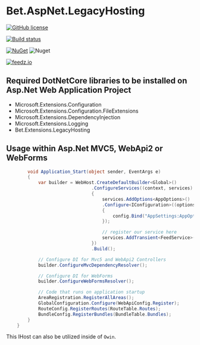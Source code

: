 ﻿# Bet.AspNet.LegacyHosting

[![GitHub license](https://img.shields.io/badge/license-MIT-blue.svg?style=flat-square)](https://raw.githubusercontent.com/kdcllc/Bet.Extensions.Legacy/master/LICENSE)

[![Build status](https://ci.appveyor.com/api/projects/status/fib71kajo91ygfrp?svg=true)](https://ci.appveyor.com/project/kdcllc/bet-extensions-legacy)

[![NuGet](https://img.shields.io/nuget/v/Bet.AspNet.LegacyHosting.svg)](https://www.nuget.org/packages?q=Bet.AspNet.LegacyHosting)
![Nuget](https://img.shields.io/nuget/dt/Bet.AspNet.LegacyHosting)

[![feedz.io](https://img.shields.io/badge/endpoint.svg?url=https://f.feedz.io/kdcllc/bet-extensions-resilience/shield/Bet.AspNet.LegacyHosting/latest)](https://f.feedz.io/kdcllc/kdcllc/packages/Bet.AspNet.LegacyHosting/latest/download)


## Required DotNetCore libraries to be installed on Asp.Net Web Application Project

- Microsoft.Extensions.Configuration
- Microsoft.Extensions.Configuration.FileExtensions
- Microsoft.Extensions.DependencyInjection
- Microsoft.Extensions.Logging
- Bet.Extensions.LegacyHosting

## Usage within Asp.Net MVC5, WebApi2 or WebForms

```csharp
        void Application_Start(object sender, EventArgs e)
        {
            var builder = WebHost.CreateDefaultBuilder<Global>()
                                .ConfigureServices((context, services) =>
                                {
                                    services.AddOptions<AppOptions>()
                                    .Configure<IConfiguration>((options, config) =>
                                    {
                                        config.Bind("AppSettings:AppOptions", options);
                                    });

                                    // register our service here
                                    services.AddTransient<FeedService>();
                                })
                                .Build();

            // Configure DI for Mvc5 and WebApi2 Controllers
            builder.ConfigureMvcDependencyResolver();

            // Configure DI for WebForms
            builder.ConfigureWebFormsResolver();

            // Code that runs on application startup
            AreaRegistration.RegisterAllAreas();
            GlobalConfiguration.Configure(WebApiConfig.Register);
            RouteConfig.RegisterRoutes(RouteTable.Routes);
            BundleConfig.RegisterBundles(BundleTable.Bundles);
        }
    }
```

This IHost can also be utilized inside of `Owin`.